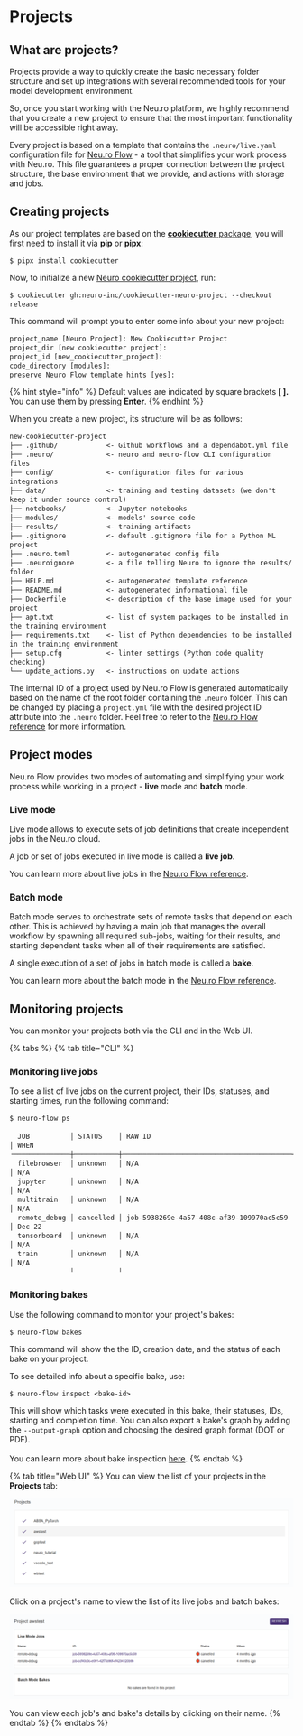 # Projects

## What are projects?

Projects provide a way to quickly create the basic necessary folder structure and set up integrations with several recommended tools for your model development environment.&#x20;

So, once you start working with the Neu.ro platform, we highly recommend that you create a new project to ensure that the most important functionality will be accessible right away.

Every project is based on a template that contains the `.neuro/live.yaml` configuration file for [Neu.ro Flow](https://neu-ro.gitbook.io/neuro-flow/) - a tool that simplifies your work process with Neu.ro. This file guarantees a proper connection between the project structure, the base environment that we provide, and actions with storage and jobs.

## Creating projects

As our project templates are based on the [**cookiecutter** package](https://github.com/cookiecutter/cookiecutter), you will first need to install it via **pip** or **pipx**:

```
$ pipx install cookiecutter
```

Now, to initialize a new [Neuro cookiecutter project](https://github.com/neuro-inc/cookiecutter-neuro-project/blob/master/cookiecutter.json), run:

```
$ cookiecutter gh:neuro-inc/cookiecutter-neuro-project --checkout release
```

This command will prompt you to enter some info about your new project:

```
project_name [Neuro Project]: New Cookiecutter Project
project_dir [new cookiecutter project]:
project_id [new_cookiecutter_project]:
code_directory [modules]:
preserve Neuro Flow template hints [yes]:
```

{% hint style="info" %}
Default values are indicated by square brackets **\[ ].** You can use them by pressing **Enter**.
{% endhint %}

When you create a new project, its structure will be as follows:

```
new-cookiecutter-project
├── .github/            <- Github workflows and a dependabot.yml file
├── .neuro/             <- neuro and neuro-flow CLI configuration files
├── config/             <- configuration files for various integrations
├── data/               <- training and testing datasets (we don't keep it under source control)
├── notebooks/          <- Jupyter notebooks
├── modules/            <- models' source code
├── results/            <- training artifacts
├── .gitignore          <- default .gitignore file for a Python ML project
├── .neuro.toml         <- autogenerated config file
├── .neuroignore        <- a file telling Neuro to ignore the results/ folder
├── HELP.md             <- autogenerated template reference
├── README.md           <- autogenerated informational file
├── Dockerfile          <- description of the base image used for your project
├── apt.txt             <- list of system packages to be installed in the training environment
├── requirements.txt    <- list of Python dependencies to be installed in the training environment
├── setup.cfg           <- linter settings (Python code quality checking)
└── update_actions.py   <- instructions on update actions
```

The internal ID of a project used by Neu.ro Flow is generated automatically based on the name of the root folder containing the `.neuro` folder. This can be changed by placing a `project.yml` file with the desired project ID attribute into the `.neuro` folder. Feel free to refer to the [Neu.ro Flow reference](https://neu-ro.gitbook.io/neuro-flow/reference/project-configuration-syntax) for more information.

## Project modes

Neu.ro Flow provides two modes of automating and simplifying your work process while working in a project - **live** mode and **batch** mode.&#x20;

### Live mode

Live mode allows to execute sets of job definitions that create independent jobs in the Neu.ro cloud.&#x20;

A job or set of jobs executed in live mode is called a **live job**.

You can learn more about live jobs in the [Neu.ro Flow reference](https://neu-ro.gitbook.io/neuro-flow/reference/live-workflow-syntax#live-workflow).

### Batch mode

Batch mode serves to orchestrate sets of remote tasks that depend on each other. This is achieved by having a main job that manages the overall workflow by spawning all required sub-jobs, waiting for their results, and starting dependent tasks when all of their requirements are satisfied.&#x20;

A single execution of a set of jobs in batch mode is called a **bake**.

You can learn more about the batch mode in the [Neu.ro Flow reference](https://neu-ro.gitbook.io/neuro-flow/reference/batch-workflow-syntax).

## Monitoring projects

You can monitor your projects both via the CLI and in the Web UI.

{% tabs %}
{% tab title="CLI" %}
### Monitoring live jobs

To see a list of live jobs on the current project, their IDs, statuses, and starting times, run the following command:

```
$ neuro-flow ps

  JOB          │ STATUS    │ RAW ID                                   │ WHEN
╶──────────────┼───────────┼──────────────────────────────────────────┼────────╴
  filebrowser  │ unknown   │ N/A                                      │ N/A
  jupyter      │ unknown   │ N/A                                      │ N/A
  multitrain   │ unknown   │ N/A                                      │ N/A
  remote_debug │ cancelled │ job-5938269e-4a57-408c-af39-109970ac5c59 │ Dec 22
  tensorboard  │ unknown   │ N/A                                      │ N/A
  train        │ unknown   │ N/A                                      │ N/A
               ╵           ╵                                       
```

### Monitoring bakes

Use the following command to monitor your project's bakes:

```
$ neuro-flow bakes
```

This command will show the the ID, creation date, and the status of each bake on your project.

To see detailed info about a specific bake, use:

```
$ neuro-flow inspect <bake-id>
```

This will show which tasks were executed in this bake, their statuses, IDs, starting and completion time. You can also export a bake's graph by adding the `--output-graph` option and choosing the desired graph format (DOT or PDF).\
\
You can learn more about bake inspection [here](https://neu-ro.gitbook.io/neuro-flow/reference/cli#neuro-flow-inspect).
{% endtab %}

{% tab title="Web UI" %}
You can view the list of your projects in the **Projects** tab:

![](<../../.gitbook/assets/image (142).png>)

Click on a project's name to view the list of its live jobs and batch bakes:

![](<../../.gitbook/assets/image (141).png>)

You can view each job's and bake's details by clicking on their name.
{% endtab %}
{% endtabs %}
